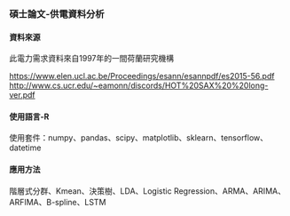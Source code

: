 ### 碩士論文-供電資料分析
#### 資料來源 
此電力需求資料來自1997年的一間荷蘭研究機構

https://www.elen.ucl.ac.be/Proceedings/esann/esannpdf/es2015-56.pdf
http://www.cs.ucr.edu/~eamonn/discords/HOT%20SAX%20%20long-ver.pdf
#### 使用語言-R
使用套件：numpy、pandas、scipy、matplotlib、sklearn、tensorflow、datetime

#### 應用方法
階層式分群、Kmean、決策樹、LDA、Logistic Regression、ARMA、ARIMA、ARFIMA、B-spline、LSTM

